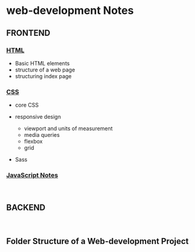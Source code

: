 # web-development Notes


## FRONTEND
### [HTML](https://github.com/saif-mal1k/web-development/tree/main/HTML "click to open C notes") 
- Basic HTML elements
- structure of a web page
- structuring index page

### [CSS](https://github.com/saif-mal1k/web-development/tree/main/CSS "click to open md syntax notes") 
- core CSS
- responsive design
    - viewport and units of measurement
    - media queries
    - flexbox
    - grid

- Sass

### [JavaScript Notes](https://github.com/saif-mal1k/web-development/tree/main/JavaScript "click to open JavaScript notes")



<br/>

## BACKEND


<br/>

## Folder Structure of a Web-development Project
<!-- add image here -->




